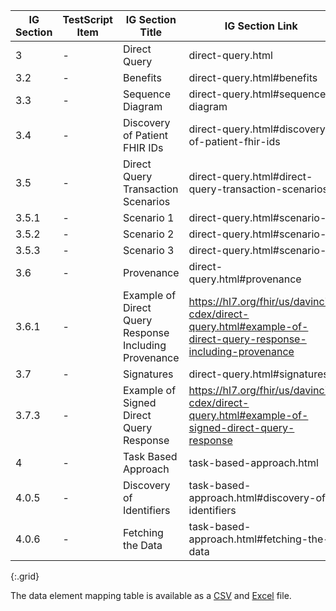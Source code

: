 <!-- requests-277_278.md
*****************************************************************************************************
*                                  WARNING: DO NOT EDIT THIS FILE                                   *
*                                                                                                   *
* This file is generated by csv_to_markdown_tabler.ipynb. Any edits you make to this file will be   *
* overwritten                                                                                       *
* To change the contents of this file, edit input/images/cross-reference.csv                     *
*****************************************************************************************************
-->

| IG Section | TestScript Item | IG Section Title | IG Section Link | TestScript Item Link |
|---|---|------|---------|---|
| 3 | - | Direct Query | direct-query.html | - |
| 3.2 | - | Benefits | direct-query.html#benefits | - |
| 3.3 | - | Sequence Diagram | direct-query.html#sequence-diagram | - |
| 3.4 | - | Discovery of Patient FHIR IDs | direct-query.html#discovery-of-patient-fhir-ids | - |
| 3.5 | - | Direct Query Transaction Scenarios | direct-query.html#direct-query-transaction-scenarios | - |
| 3.5.1 | - | Scenario 1 | direct-query.html#scenario-1 | - |
| 3.5.2 | - | Scenario 2 | direct-query.html#scenario-2 | - |
| 3.5.3 | - | Scenario 3 | direct-query.html#scenario-3 | - |
| 3.6 | - | Provenance | direct-query.html#provenance | - |
| 3.6.1 | - | Example of Direct Query Response Including Provenance | https://hl7.org/fhir/us/davinci-cdex/direct-query.html#example-of-direct-query-response-including-provenance | - |
| 3.7 | - | Signatures | direct-query.html#signatures | - |
| 3.7.3 | - | Example of Signed Direct Query Response | https://hl7.org/fhir/us/davinci-cdex/direct-query.html#example-of-signed-direct-query-response | - |
| 4 | - | Task Based Approach | task-based-approach.html | - |
| 4.0.5 | - | Discovery of Identifiers | task-based-approach.html#discovery-of-identifiers | - |
| 4.0.6 | - | Fetching the Data | task-based-approach.html#fetching-the-data | - |
{:.grid}

The data element mapping table is available as a [CSV](data-element-mapping.csv) and [Excel](data-element-mapping.xlsx) file.